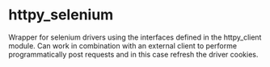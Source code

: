 httpy_selenium
==============

Wrapper for selenium drivers using the interfaces defined in the httpy_client module.
Can work in combination with an external client to performe programmatically post requests and in this case refresh the driver cookies.
